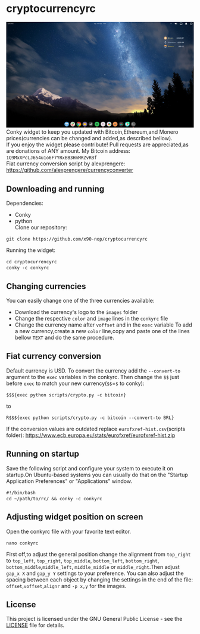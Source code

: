 # cryptocurrencyrc
![CryptocurrencyrcPreview](https://raw.githubusercontent.com/x90-nop/cryptocurrencyrc/master/images/a2.png)
 Conky widget to keep you updated with Bitcoin,Ethereum,and Monero prices(currencies can be changed and added,as described bellow).  
 If you enjoy the widget please contribute! Pull requests are appreciated,as are donations of ANY amount. My Bitcoin address: `1Q9MxXPcLJ654u1o6F7YRxBB3HnMRZvRBf`  
 Fiat currency conversion script by alexprengere: https://github.com/alexprengere/currencyconverter
## Downloading and running
 Dependencies:
* Conky
* python  
 Clone our repository:
```
git clone https://github.com/x90-nop/cryptocurrencyrc
```
 Running the widget:
```
cd cryptocurrencyrc
conky -c conkyrc
```

## Changing currencies
 You can easily change one of the three currencies available:
 * Download the currency's logo to the `images` folder
 * Change the respective `color` and `image` lines in the `conkyrc` file
 * Change the currency name after `voffset` and in the `exec` variable
 To add a new currency,create a new `color` line,copy and paste one of the lines bellow `TEXT` and do the same procedure.

## Fiat currency conversion
 Default currency is USD. To convert the currency add the `--convert-to` argument to the `exec` variables in the conkyrc. Then change the `$$` just before `exec` to match your new currency(`$$`=`$` to conky):
```
$$${exec python scripts/crypto.py -c bitcoin}
```
 to
```
R$$${exec python scripts/crypto.py -c bitcoin --convert-to BRL}
```
 If the conversion values are outdated replace `eurofxref-hist.csv`(scripts folder): https://www.ecb.europa.eu/stats/eurofxref/eurofxref-hist.zip
## Running on startup
 Save the following script and configure your system to execute it on startup.On Ubuntu-based systems you can usually do that on the "Startup Application Preferences" or "Applications" window.
```
#!/bin/bash
cd ~/path/to/rc/ && conky -c conkyrc
```
## Adjusting widget position on screen
 Open the conkyrc file with your favorite text editor.
```
nano conkyrc
```
 First off,to adjust the general position change the alignment from `top_right` to `top_left`, `top_right`, `top_middle`, `bottom_left`, `bottom_right`, `bottom_middle`,`middle_left`, `middle_middle` or `middle_right`.Then adjust `gap_x X` and `gap_y Y` settings to your preference.
 You can also adjust the spacing between each object by changing the settings in the end of the file: `offset`,`voffset`,`alignr` and `-p x,y` for the images.

## License
 This project is licensed under the GNU General Public License - see the [LICENSE](LICENSE) file for details.
